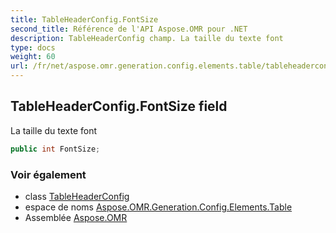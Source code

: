 ```yaml
---
title: TableHeaderConfig.FontSize
second_title: Référence de l'API Aspose.OMR pour .NET
description: TableHeaderConfig champ. La taille du texte font
type: docs
weight: 60
url: /fr/net/aspose.omr.generation.config.elements.table/tableheaderconfig/fontsize/
---
```

## TableHeaderConfig.FontSize field

La taille du texte font

```csharp
public int FontSize;
```

### Voir également

* class [TableHeaderConfig](../)
* espace de noms [Aspose.OMR.Generation.Config.Elements.Table](../../tableheaderconfig/)
* Assemblée [Aspose.OMR](../../../)


